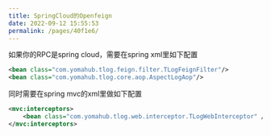 ```yaml
---
title: SpringCloud的Openfeign
date: 2022-09-12 15:55:53
permalink: /pages/40f1e6/
---
```


如果你的RPC是spring cloud，需要在spring xml里如下配置

```xml
<bean class="com.yomahub.tlog.feign.filter.TLogFeignFilter"/>
<bean class="com.yomahub.tlog.core.aop.AspectLogAop"/>
```

同时需要在spring mvc的xml里做如下配置
```xml
<mvc:interceptors>
    <bean class="com.yomahub.tlog.web.interceptor.TLogWebInterceptor" />
</mvc:interceptors>
```